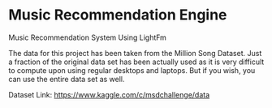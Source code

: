 # Music Recommendation Engine
Music Recommendation System Using LightFm

The data for this project has been taken from the Million Song Dataset. Just a fraction of the original data set has been actually used as it is very difficult to compute upon using regular desktops and laptops. But if you wish, you can use the entire data set as well.

Dataset Link: https://www.kaggle.com/c/msdchallenge/data
